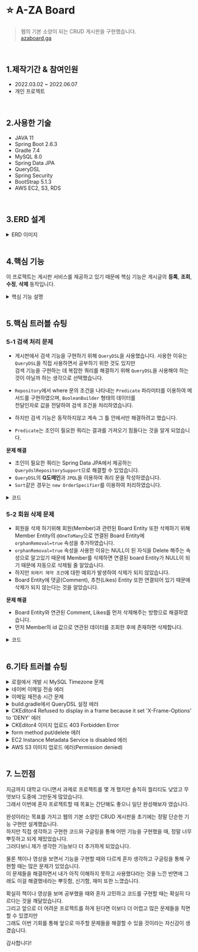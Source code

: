 # ⭐ A-ZA Board
> 웹의 기본 소양이 되는 CRUD 게시판을 구현했습니다.  
> [azaboard.ga](azaboard.ga)
<br>  

## 1.제작기간 & 참여인원  
- 2022.03.02 ~ 2022.06.07
- 개인 프로젝트
<br>

## 2.사용한 기술
- JAVA 11
- Spring Boot 2.6.3
- Gradle 7.4
- MySQL 8.0
- Spring Data JPA
- QueryDSL
- Spring Security
- BootStrap 5.1.3
- AWS EC2, S3, RDS
<br>

## 3.ERD 설계
<details>
<summary>ERD 이미지</summary>

<img src="https://user-images.githubusercontent.com/60730405/172790041-2d38a29b-210e-4e35-b77f-08b791484a8a.png" height="650px" width="750px">
</details>  

<br>

## 4.핵심 기능
이 프로젝트는 게시판 서비스를 제공하고 있기 때문에 핵심 기능은 게시글의 **등록**, **조회**, **수정**, **삭제** 동작입니다.  

<details>
<summary>핵심 기능 설명</summary>

### 4.1 전체 흐름
전체 흐름은 다음과 같습니다.  
이 흐름 안에서 **등록**, **조회**, **수정**, **삭제** 동작이 진행됩니다.  
<img src="https://user-images.githubusercontent.com/60730405/172858424-705cd5b1-33ca-4581-9f90-89e26eb68d6a.JPG" height="200px">

<details>
<summary>게시글 등록</summary>

#### Controller
<img src="https://user-images.githubusercontent.com/60730405/172861164-168637bb-9cef-4db2-b50e-b7a508f8ba09.JPG" height="400px">  
  
- BoardController에는 View에서 넘어온 데이터를 전달받아 처리합니다. ⭐ [코드 확인](https://github.com/moon-July5/SpringBoot_A-ZA/blob/d1c11ae1d7b3c8dd3141cb1908a8817f510a44c0/src/main/java/com/moon/aza/controller/BoardController.java#L81)
- 여기서 tid 변수는 `임시저장된 게시글 번호`입니다. 이것을 왜 따로 요청받아 처리하냐면 임시저장된 게시글을 불러와서  
완전히 작성 후, 실제 저장하게 된다면 임시저장된 게시글은 더 이상 사용하지 않을 것이기 때문에 삭제하기 위함입니다.  
  ⭐ [코드 확인](https://github.com/moon-July5/SpringBoot_A-ZA/blob/d1c11ae1d7b3c8dd3141cb1908a8817f510a44c0/src/main/java/com/moon/aza/controller/BoardController.java#L84)  
- 게시판으로 리다이렉트하도록 응답합니다. ⭐ [코드 확인](https://github.com/moon-July5/SpringBoot_A-ZA/blob/d1c11ae1d7b3c8dd3141cb1908a8817f510a44c0/src/main/java/com/moon/aza/controller/BoardController.java#L87)   

#### Service
<img src="https://user-images.githubusercontent.com/60730405/172870015-8e133740-7e6a-4b0a-9552-8f468bd3b972.JPG" height="450px">
  
**Entity 형태로 변환** ⭐ [코드 확인](https://github.com/moon-July5/SpringBoot_A-ZA/blob/d452c5def66ce0e2acb70a6ed7d56c31b9c5cb38/src/main/java/com/moon/aza/service/BoardService.java#L81)
- `BoardRepository`에 전달할 수 있도록 요청받은 DTO -> Entity 형태로 변환하는 메서드입니다.  

**실제 DB에 저장** ⭐ [코드 확인](https://github.com/moon-July5/SpringBoot_A-ZA/blob/d452c5def66ce0e2acb70a6ed7d56c31b9c5cb38/src/main/java/com/moon/aza/service/BoardService.java#L74)  
- `saveBoard()` 메서드를 통해 Entity 형태로 변환된 데이터를 `BoardRepository`로 전달합니다.  

#### Repository
<img src="https://user-images.githubusercontent.com/60730405/172872998-4599320b-3368-4753-9108-a1d05de0aa89.JPG" height="400px" width="800px">  

- Entity 형태의 데이터를 `save()` 메서드를 통해 실제 Database에 전달하여 저장합니다. ⭐ [코드 확인](https://github.com/moon-July5/SpringBoot_A-ZA/blob/d452c5def66ce0e2acb70a6ed7d56c31b9c5cb38/src/main/java/com/moon/aza/service/BoardService.java#L78)   
</details> 
  
<details>
<summary>게시글 조회</summary>

#### Controller
<img src="https://user-images.githubusercontent.com/60730405/172997868-e2e326b8-7a41-474b-93bd-b2560b5af39a.JPG" height="350px">

- 조회한 게시물의 내용을 가져오고 View에 전달합니다.  ⭐ [코드 확인](https://github.com/moon-July5/SpringBoot_A-ZA/blob/5bc189ded69c76239ac98b0a18e0f62f8152015b/src/main/java/com/moon/aza/controller/BoardController.java#L67)  
- 사용자를 나타내는 `member`가 null이 아닐 경우, 사용자가 조회한 게시물의 추천을 눌렀는지 확인하여 반영하도록 합니다. ⭐ [코드 확인](https://github.com/moon-July5/SpringBoot_A-ZA/blob/5bc189ded69c76239ac98b0a18e0f62f8152015b/src/main/java/com/moon/aza/controller/BoardController.java#L69)  
  
#### Service
<img src="https://user-images.githubusercontent.com/60730405/173000216-e20f98e0-cd69-4b51-a7f1-01a4624c8882.JPG" height="450px">
  
**실제 DB에서 조회** ⭐ [코드 확인](https://github.com/moon-July5/SpringBoot_A-ZA/blob/5bc189ded69c76239ac98b0a18e0f62f8152015b/src/main/java/com/moon/aza/service/BoardService.java#L93)  
- `BoardRepository`의 `getBoardWithAll()` 메서드로 조회한 게시글의 데이터들(게시글 내용, 댓글 수, 추천 수)을 모두 가져오도록 합니다.  

**DTO 형태로 변환** ⭐ [코드 확인](https://github.com/moon-July5/SpringBoot_A-ZA/blob/5bc189ded69c76239ac98b0a18e0f62f8152015b/src/main/java/com/moon/aza/service/BoardService.java#L160)
- 위에서 조회한 데이터들을 DTO 형태로 변환한 후에 반환하도록 합니다.  
  
#### Repository
<img src="https://user-images.githubusercontent.com/60730405/173001248-1451ef32-24a2-4609-9e0d-932366f70326.JPG" height="300px" width="800px"> 

- `@Query` 애너테이션으로 특정 게시물의 데이터를 조회하는 쿼리를 구현했습니다. ⭐ [코드 확인](https://github.com/moon-July5/SpringBoot_A-ZA/blob/5bc189ded69c76239ac98b0a18e0f62f8152015b/src/main/java/com/moon/aza/repository/BoardRepository.java#L28)
- 조회할 데이터는 게시물, 댓글 수, 추천 수이며, `left outer join`으로 기준 테이블인 `Board`와 대상 테이블인 `Comment`, `Likes`의 데이터를 누락 없이 가져오기 위함입니다.  
- `List<Object[]>` 형태로 반환하도록 합니다.  
</details>
  
<details>
<summary>게시글 수정/삭제</summary>

#### Controller
<img src="https://user-images.githubusercontent.com/60730405/173071970-d8207356-3007-49cc-8890-f39935c849de.JPG" height="420px" width="800px">

**게시글 수정**
- View에서 수정된 데이터를 받아 동작을 진행합니다. ⭐ [코드 확인](https://github.com/moon-July5/SpringBoot_A-ZA/blob/6f9a7bdbdb3df91a04bfb2c2eda25e1cbb41af2b/src/main/java/com/moon/aza/controller/BoardController.java#L93)  
- 수정이 정상적으로 동작하면 수정한 게시글로 리다이렉트하도록 합니다. 이때 페이지 번호와 게시글의 번호도 같이 전달하도록 합니다. ⭐ [코드 확인](https://github.com/moon-July5/SpringBoot_A-ZA/blob/6f9a7bdbdb3df91a04bfb2c2eda25e1cbb41af2b/src/main/java/com/moon/aza/controller/BoardController.java#L98)  

**게시글 삭제**
- View에서 게시글의 번호를 받아 삭제 동작을 진행합니다. 성공적으로 삭제가 되면 게시판으로 리다이렉트합니다. ⭐ [코드 확인](https://github.com/moon-July5/SpringBoot_A-ZA/blob/6f9a7bdbdb3df91a04bfb2c2eda25e1cbb41af2b/src/main/java/com/moon/aza/controller/BoardController.java#L102)

#### Service
<img src="https://user-images.githubusercontent.com/60730405/173076371-bdfbf34f-dccd-48fe-8e88-525fe476f280.JPG" height="370px">

**게시글 수정**
- 수정할 게시글이 존재하는지 조회합니다. 존재하면 `Title`과 `Contents`를 수정 후 다시 `BoardRepository`로 전달하여 저장합니다. ⭐ [코드 확인](https://github.com/moon-July5/SpringBoot_A-ZA/blob/6f9a7bdbdb3df91a04bfb2c2eda25e1cbb41af2b/src/main/java/com/moon/aza/service/BoardService.java#L104)

**게시글 삭제**
- 게시글의 번호를 `BoardRepository`로 전달하여 DB에 삭제 요청합니다. ⭐ [코드 확인](https://github.com/moon-July5/SpringBoot_A-ZA/blob/6f9a7bdbdb3df91a04bfb2c2eda25e1cbb41af2b/src/main/java/com/moon/aza/service/BoardService.java#L118)

#### Repository
<img src="https://user-images.githubusercontent.com/60730405/173079959-c707d992-0358-4993-9aa8-24ef7b0d7e66.JPG" height="370px">

**수정할 게시글 조회** ⭐ [코드 확인](https://github.com/moon-July5/SpringBoot_A-ZA/blob/6f9a7bdbdb3df91a04bfb2c2eda25e1cbb41af2b/src/main/java/com/moon/aza/service/BoardService.java#L105)
- `findById()` 메서드를 통해 특정 게시글의 번호로 DB에서 `Board`를 조회합니다.  

**게시글 수정 후 저장** ⭐ [코드 확인](https://github.com/moon-July5/SpringBoot_A-ZA/blob/6f9a7bdbdb3df91a04bfb2c2eda25e1cbb41af2b/src/main/java/com/moon/aza/service/BoardService.java#L113)
- `save()` 메서드를 통해 수정된 데이터를 다시 DB에 저장합니다.  

**게시글 삭제** ⭐ [코드 확인](https://github.com/moon-July5/SpringBoot_A-ZA/blob/6f9a7bdbdb3df91a04bfb2c2eda25e1cbb41af2b/src/main/java/com/moon/aza/service/BoardService.java#L118)
- `deleteById()` 메서드로 특정 게시글의 번호를 통해 DB에서 삭제합니다.
</details>
</details>

<br>
  
## 5.핵심 트러블 슈팅
### 5-1 검색 처리 문제
- 게시판에서 검색 기능을 구현하기 위해 `QueryDSL`을 사용했습니다. 사용한 이유는 `QueryDSL`을 직접 사용하면서 공부하기 위한 것도 있지만  
  검색 기능을 구현하는 데 복잡한 쿼리를 해결하기 위해 `QueryDSL`을 사용해야 하는 것이 아닐까 하는 생각으로 선택했습니다.  
  
- `Repository`에서 where 문의 조건을 나타내는 `Predicate` 파라미터를 이용하여 메서드를 구현하였으며, `BooleanBuilder` 형태의 데이터를  
  전달인자로 값을 전달하여 검색 조건을 처리하였습니다.  
- 하지만 검색 기능은 동작하지않고 계속 그 틀 안에서만 해결하려고 했습니다.  
- `Predicate`는 조인이 필요한 쿼리는 결과를 가져오기 힘들다는 것을 알게 되었습니다.   

**문제 해결**

- 조인이 필요한 쿼리는 Spring Data JPA에서 제공하는 `QuerydslRepositorySupport`으로 해결할 수 있었습니다.  
- `QueryDSL`의 **Q도메인**과 `JPQL`을 이용하여 쿼리 문을 작성하였습니다.  
- `Sort`같은 경우는 `new OrderSpecifier`를 이용하여 처리하였습니다.  
<details>
<summary>코드</summary>

```java
   /**
   * 게시글 검색 기능
   */
   @Override
    public Page<Object[]> searchBoard(BooleanBuilder booleanBuilder, Pageable pageable) {
        QBoard qBoard = QBoard.board;
        QComment qComment = QComment.comment;
        QLikes qLikes = QLikes.likes;

        JPQLQuery<Board> jpqlQuery = from(qBoard);
        jpqlQuery.leftJoin(qComment).on(qComment.board.eq(qBoard));
        jpqlQuery.leftJoin(qLikes).on(qLikes.board.eq(qBoard));

        JPQLQuery<Tuple> tuple = jpqlQuery.select(qBoard, qComment.countDistinct(), qLikes.countDistinct());
        tuple.where(booleanBuilder);
        tuple.groupBy(qBoard);

        Sort sort = pageable.getSort();
        sort.stream().forEach(order -> {
            Order direction = order.isAscending()? Order.ASC : Order.DESC;
            String property = order.getProperty();

            PathBuilder orderByExpression = new PathBuilder(Board.class, "board");
            tuple.orderBy(new OrderSpecifier(direction, orderByExpression.get(property)));
        });

        long count = tuple.fetchCount();

        tuple.offset(pageable.getOffset());
        tuple.limit(pageable.getPageSize());

        List<Tuple> result = tuple.fetch();

        Page<Object[]> page = new PageImpl<>(result.stream().map(t -> t.toArray()).collect(Collectors.toList()),
                pageable, count);
        return page;
    }
```
</details>

### 5-2 회원 삭제 문제
- 회원을 삭제 하기위해 회원(Member)과 관련된 Board Entity 또한 삭제하기 위해 Member Entity의 `@OneToMany`으로 연결된 Board Entity에  
  `orphanRemoval=true` 속성을 추가하였습니다.  
- `orphanRemoval=true` 속성을 사용한 이유는 NULL이 된 자식을 Delete 해주는 속성으로 알고있기 때문에 Member를 삭제하면 연결된 board Entity가 NULL이 되기 때문에 자동으로 삭제될 줄 알았습니다.  
- 하지만 `외래키 제약 조건`에 대한 예외가 발생하여 삭제가 되지 않았습니다.  
- Board Entity에 댓글(Comment), 추천(Likes) Entity 또한 연결되어 있기 때문에 삭제가 되지 않는다는 것을 알았습니다.  
  
**문제 해결**  
  
- Board Entity와 연관된 Comment, Likes를 먼저 삭제해주는 방향으로 해결하였습니다.  
- 먼저 Member의 id 값으로 연관된 데이터를 조회한 후에 존재하면 삭제합니다.  
<details>
<summary>코드</summary>

```java
   /**
   * 회원 삭제
   */
  public void deleteMember(Member member){
        List<Long> boardIds = boardRepository.findByMemberId(member.getId());
        List<Long> likesIds = likesRepository.findByMemberId(member.getId());
        List<Long> commentIds = commentRepository.findByMemberId(member.getId());
        if(!commentIds.isEmpty()){
            commentRepository.deleteAllByIdIn(commentIds);
        }
        if(!likesIds.isEmpty()){
            likesRepository.deleteAllByIdIn(likesIds);
        }
        if(!boardIds.isEmpty()){
            boardRepository.deleteAllByIdIn(boardIds);
        }
        memberRepository.deleteById(member.getId());
    }
```
</details>

<br>
  
## 6.기타 트러블 슈팅
<details>
<summary>로컬에서 개발 시 MySQL Timezone 문제</summary>

로컬에서 MySQL을 통해 Database를 개발하게 되면 데이터 저장 시 시간이 `Asia/Seoul`로 되지 않고  
`System`으로 되어 있어 시간이 한국의 현재 시간과 일치하지 않는 문제가 발생했습니다.  
  
이 Timezone을 `Asia/Seoul`로 변경하기 위해 [링크](https://dev.mysql.com/downloads/timezones.html)에 접속하여 운영체제와 MySQL 버전에 맞게 다운합니다.  
다운받은 파일을 `MySQL Workbench`에서 쿼리를 실행합니다.  
쿼리가 성공적으로 실행이 됐다면 아래의 코드를 입력하여 Timezone을 `Asia/Seoul`로 설정합니다.  
```
SET global time_zone = 'Asia/Seoul';
SET time_zone = 'Asia/Seoul';
```
</details>
  
<details>
<summary>네이버 이메일 전송 에러</summary>

회원가입 후 이메일 인증을 하기 위해 사용자에게 이메일을 보내는 데 STMP 전송 오류가 발생했습니다.  

오류가 발생한 이유는 제 네이버 계정에 2차 인증이 걸려있었기 때문에 제 이메일을 통해 전송할 수 없었습니다. `application.properties` 파일에 네이버 계정의 비밀번호를 입력하는 것이 아닌 애플리케이션 비밀번호를 저장해야 합니다.  
애플리케이션 비밀번호를 설정하기 위해 네이버에서 `네이버ID > 보안설정 > 기본보안설정 > 2단계 인증 > 관리`에 이동하여 `애플리케이션 비밀번호 관리`에서 생성해야 합니다.  
그 후 생성된 비밀번호를 설정 파일에 저장해야 합니다.    
</details>

<details>
<summary>이메일 재전송 시간 문제</summary>

회원가입을 하게되면 본인의 이메일로 회원가입 인증메일이 전송되게 됩니다.  
이때, 받지 못한 사용자들에게 다시 재전송할 수 있는 기능이 존재하는데, 이게 `재전송 버튼`을 계속 누르게 되면  
계속 전송할 수 있게 되어 이메일이 무분별하게 쌓일 수 있게 되는 문제가 발생했습니다.  
  
이것을 해결하기 위해 이메일을 전송한 지 5분이 지났는지 확인 후 보낼 수 있게 코드를 구현했습니다.  
```java
public class Member extends BaseEntity {
  ...생략

    // 이메일을 보낸 지 5분이 지났는지 확인
    public boolean enableToSendEmail(){
        return this.emailTokenGeneratedAt.isBefore(LocalDateTime.now().minusMinutes(5));
    }
}
```
</details>
  
<details>
<summary>build.gradle에서 QueryDSL 설정 에러</summary>
QueryDSL을 사용하기 위해 build.gradle에서 컴파일하여 설정을 하는데 에러가 발생하여 컴파일이 되지 않는 에러가 발생했습니다.    

이는 Spring Boot 2.6이상 Gradle 5.0이상 설정 방법이 약간 다르기 때문에 발생한 문제였습니다.  
build.gradle에서 코드는 다음과 같습니다.  
```
 buildscript {
	ext {
		queryDslVersion = "5.0.0"
	}
}

...생략

def querydslDir = "$buildDir/generated/querydsl"

querydsl {
	jpa = true
	querydslSourcesDir = querydslDir
}
sourceSets {
	main.java.srcDir querydslDir
}
compileQuerydsl{
	options.annotationProcessorPath = configurations.querydsl
}
configurations {
	compileOnly {
		extendsFrom annotationProcessor
	}
	querydsl.extendsFrom compileClasspath
}
```
</details>
  
<details>
<summary>CKEditor4 Refused to display in a frame because it set 'X-Frame-Options' to 'DENY' 에러</summary>
게시글에 글을 작성하는 데 저는 텍스트 편집기인 `CKEditor4`를 사용하였습니다.  
하지만 `CKEditor4 Refused to display in a frame because it set 'X-Frame-Options' to 'DENY'` 에러가 발생하였습니다.  
  
이것은 Spring Security를 적용하면 기본적으로 X-Frame-Options Click jacking 공격 막기 설정이 되어있기 때문이였습니다.  
대략 사용자가 어떤 웹 페이지에서 링크를 눌렀을 때 의도했던 것과는 다른 동작을 하게 한다해서 이를 `Click jacking`이라고 합니다.  
이를 해결해 줄 수 있는 방법이 `X-Frame-Options Header`입니다.  

이는 Spring Security 설정 파일에서 아래와 같이 `sameOrigin` 옵션을 사용해서 해결합니다.  
```java
   @Override
   protected void configure(HttpSecurity http) throws Exception {
        ...생략
  
        // X-Frame-Options Click jacking 공격 막기 설정
        // 해당 페이지와 동일한 origin에 해당하는 frame만 
        http.headers()
                .frameOptions().sameOrigin();
  }
```
</details>

<details>
<summary>CKEditor4 이미지 업로드 403 Forbidden Error </summary>

CKEditor4를 통해 이미지를 업로드하는데 `403 Forbidden Error`가 발생하였습니다.  

다른 도메인과 resource를 공유하는 `cors`와 요청을 위조하여 사용자의 권한을 이용해 서버에 대한 악성공격을 하는 `csrf`를 disable 하는 방식으로  
해결하였습니다.  
```java
    @Override
    protected void configure(HttpSecurity http) throws Exception {
      ...
        // 'ckeditor4' 이미지 업로드 시 403 Forbidden Error로 인해 설정
        http.cors().and()
                .csrf().disable();
    }
```
</details>

<details>
<summary>form method put/delete 에러</summary>

HTML에서 form 태그를 구성할 때 method를 `PUT/DELETE`를 구성하여 submit할 때, 에러가 발생했습니다.  

이를 해결하기 위해 HTML form 태그 하위에 `<input type="hidden" name="_method" value="put"/>`와 같이 Hidden 타입으로  
HTTP Method를 전달합니다.  

하지만 Spring Boot 2.2 이상 버전에서는 자동으로 구성되지 않아 `application.properties`에 아래와 같이 추가 설정 값이 필요합니다.  
```
# put, delete method
spring.mvc.hiddenmethod.filter.enabled = true
```
</details>

<details>
<summary>EC2 Instance Metadata Service is disabled 에러</summary>

AWS와 Spring Boot를 연동할 때 `spring-cloud-start-aws` 패키지를 사용할 때, 나온 에러 메시지입니다.  
EC2의 메타데이터를 읽다가 발생하는 에러입니다.  

이를 해결하기 위해 로컬에서 실행할 때 IntelliJ에서 `Run -> Edit Configurations -> Modify Options -> add VM Options` 순으로 선택합니다.  
여기서 설정값으로 `-Dcom.amazonaws.sdk.disableEc2Metadata=true`으로 주고 해결합니다.  

하지만 EC2 서버에서 실행할 때도 똑같은 에러 메시지가 발생했습니다.  
이는 Application.java에서 추가적으로 아래와 같이 설정할 필요가 있었습니다.  
```java
  ublic class AzaApplication {
	static {
		System.setProperty("com.amazonaws.sdk.disableEc2Metadata", "true");
	}

	public static void main(String[] args) {
		SpringApplication.run(AzaApplication.class, args);
	}
}
```
또한 추가적으로 에러 로그를 단순히 보이고 싶지 않을 때 아래와 같이 `application.properties`에 추가 설정을 하여 해결했습니다.   
```
  logging.level.com.amazonaws.util.EC2MetadataUtils: error
```
</details>
  
<details>
<summary>AWS S3 이미지 업로드 에러(Permission denied)</summary>

로컬에서 정상적으로 AWS S3에 이미지가 업로드된 것을 확인 후, EC2 서버에서 이미지 업로드를 시도했지만  
`File에 대한 IOExceiption : permission denied`에러가 발생했습니다.  

왜 발생했는지 생각하면, 초기 코드에 이미지가 요청되면 `File.createNewFile()` 메서드로 프로젝트 내에 이미지를 먼저 업로드하고 AWS S3 버킷 안에 이미지가 업로드되고 공간 낭비를 해소하기 위해 프로젝트 내에 이미지를 삭제하는 절차를 가졌습니다.  
  
프로젝트 내에 이미지를 저장하는데 EC2 서버 내에서는 접근이 거부되서 아예 MultipartFile 형식을 File 형식으로 변환할 수 없고 그렇게 되면 업로드가 되지 않아 발생하는 문제였습니다.  
  
이를 해결하기 위해 바로 AWS S3으로 전달하여 업로드하도록 코드를 수정할 필요가 있었습니다.  

아래는 초기에 작성했던 코드입니다.  
```java
    private String putS3(File uploadFile, String saveName) {
        amazonS3.putObject(new PutObjectRequest(bucket, saveName, uploadFile)
                        .withCannedAcl(CannedAccessControlList.PublicRead)
        );
        return amazonS3.getUrl(bucket, saveName).toString();
    }
```
이번에는 수정한 코드입니다.  
```java
      private String putS3(MultipartFile uploadFile, String saveName, ObjectMetadata metadata) throws IOException {
        try {
            amazonS3.putObject(new PutObjectRequest(bucket, saveName,
                    uploadFile.getInputStream(), metadata)
                    .withCannedAcl(CannedAccessControlList.PublicRead)
            );
        } catch (IOException e){
            throw new ResponseStatusException(HttpStatus.INTERNAL_SERVER_ERROR, "파일 업로드 실패");
        }
        return amazonS3.getUrl(bucket, saveName).toString();
    }
```
수정된 곳은 S3에 업로드하는 `putS3()` 메서드에 `ObjectMetadata` 객체를 추가하였으며,  
그리고 MultipartFile 형식의 파일을 읽어오는 `getInputStream()` 메서드를 사용하였습니다.  

이렇게 해서 프로젝트 내에 이미지를 업로드하고 삭제하는 절차를 가지지 않고 바로 S3에 이미지를 업로드할 수 있게 해결했습니다.  
</details>

<br>

## 7. 느낀점 
지금까지 대학교 다니면서 과제로 프로젝트를 몇 개 했지만 솔직히 퀄리티도 낮았고 무엇보다 도중에 그만둔게 많았습니다.  
그래서 이번에 혼자 프로젝트할 때 목표는 간단해도 좋으니 일단 완성해보자 였습니다.  
	
완성이라는 목표를 가지고 웹의 기본 소양인 CRUD 게시판을 초기에는 정말 단순한 기능 구현만 설계했습니다.  
하지만 직접 생각하고 구현한 코드와 구글링을 통해 어떤 기능을 구현했을 때, 정말 너무 뿌듯하고 되게 재밌었습니다.  
그러다보니 제가 생각한 기능보다 더 추가하게 되었습니다.  

물론 책이나 영상을 보면서 기능을 구현할 때와 다르게 혼자 생각하고 구글링을 통해 구현할 때는 많은 문제가 있었습니다.  
이 문제들을 해결하면서 내가 아직 이해하지 못하고 사용했다라는 것을 느낀 반면에 그래도 이걸 해결했네라는 뿌듯함, 신기함, 재미 또한 느꼈습니다.  

확실히 책이나 영상을 보며 공부했을 때와 혼자 고민하고 코드를 구현할 때는 확실히 다르다는 것을 깨달았습니다.  
그리고 앞으로 더 어려운 프로젝트를 하게 된다면 이보다 더 어렵고 많은 문제들을 직면할 수 있겠지만  
그래도 이번 기회를 통해 앞으로 마주할 문제들을 해결할 수 있을 것이라는 자신감이 생겼습니다.  

감사합니다!



